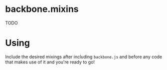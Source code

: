 backbone.mixins
===============

TODO

Using
=====

Include the desired mixings after including `backbone.js` and before any code that makes 
use of it and you're ready to go!
